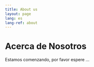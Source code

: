 ```yaml
---
title: About us
layout: page
lang: es
lang-ref: about
---
```


# Acerca de Nosotros

Estamos comenzando, por favor espere ...
